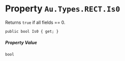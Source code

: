 # Property `Au.Types.RECT.Is0`

Returns `true` if all fields == 0.

```
public bool Is0 { get; }
```

##### Property Value

`bool`